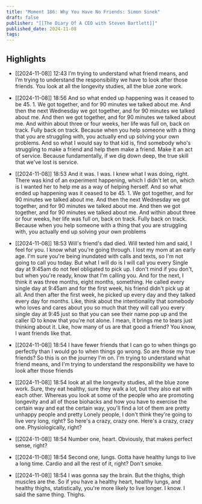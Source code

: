 ```yaml
---
title: "Moment 186: Why You Have No Friends: Simon Sinek"
draft: false
publisher: "[[The Diary Of A CEO with Steven Bartlett]]"
published_date: 2024-11-08
tags:
---
```



## Highlights
* [[2024-11-08]] 12:43  I’m trying to understand what friend means, and I’m trying to understand the responsibility we have to look after those friends. You look at all the longevity studies, all the blue zone work.

* [[2024-11-08]] 18:56  And so what ended up happening was it ceased to be 45. 1. We got together, and for 90 minutes we talked about me. And then the next Wednesday we got together, and for 90 minutes we talked about me. And then we got together, and for 90 minutes we talked about me. And within about three or four weeks, her life was full on, back on track. Fully back on track. Because when you help someone with a thing that you are struggling with, you actually end up solving your own problems. And so what I would say to that kid is, find somebody who's struggling to make a friend and help them make a friend. Make it an act of service. Because fundamentally, if we dig down deep, the true skill that we've lost is service.

* [[2024-11-08]] 18:53  And it was. I was. I knew what I was doing, right. There was kind of an experiment happening, which I didn't let on, which is I wanted her to help me as a way of helping herself. And so what ended up happening was it ceased to be 45. 1. We got together, and for 90 minutes we talked about me. And then the next Wednesday we got together, and for 90 minutes we talked about me. And then we got together, and for 90 minutes we talked about me. And within about three or four weeks, her life was full on, back on track. Fully back on track. Because when you help someone with a thing that you are struggling with, you actually end up solving your own problems

* [[2024-11-08]] 18:53  Will's friend's dad died. Will texted him and said, I feel for you. I know what you're going through. I lost my mom at an early age. I'm sure you're being inundated with calls and texts, so I'm not going to call you today. But what I will do is I will call you every Single day at 9:45am do not feel obligated to pick up. I don't mind if you don't, but when you're ready, know that I'm calling you. And for the next, I think it was three months, eight months, something. He called every single day at 9:45am and for the first week, his friend didn't pick up at all. And then after the first week, he picked up every day and they talked every day for months. Like, think about the intentionality that somebody who loves and cares about you so much that they will call you every single day at 9:45 just so that you can see their name pop up and the caller ID to know that you're not alone. I mean, it brings me to tears just thinking about it. Like, how many of us are that good a friend? You know, I want friends like that.

* [[2024-11-08]] 18:54  I have fewer friends that I can go to when things go perfectly than I would go to when things go wrong. So are those my true friends? So this is on the journey I'm on. I'm trying to understand what friend means, and I'm trying to understand the responsibility we have to look after those friends

* [[2024-11-08]] 18:54  look at all the longevity studies, all the blue zone work. Sure, they eat healthy, sure they walk a lot, but they also eat with each other. Whereas you look at some of the people who are promoting longevity and all of those biohacks and how you have to exercise the certain way and eat the certain way, you'll find a lot of them are pretty unhappy people and pretty Lonely people, I don't think they're going to live very long, right? So here's a crazy, crazy one. Here's a crazy, crazy one. Physiologically, right?

* [[2024-11-08]] 18:54  Number one, heart. Obviously, that makes perfect sense, right?

* [[2024-11-08]] 18:54  Second one, lungs. Gotta have healthy lungs to live a long time. Cardio and all the rest of it, right? Don't smoke.

* [[2024-11-08]] 18:54  I was gonna say the brain. But the thighs, thigh muscles are the. So if you have a healthy heart, healthy lungs, and healthy thighs, statistically, you're more likely to live longer. I know. I said the same thing. Thighs.

